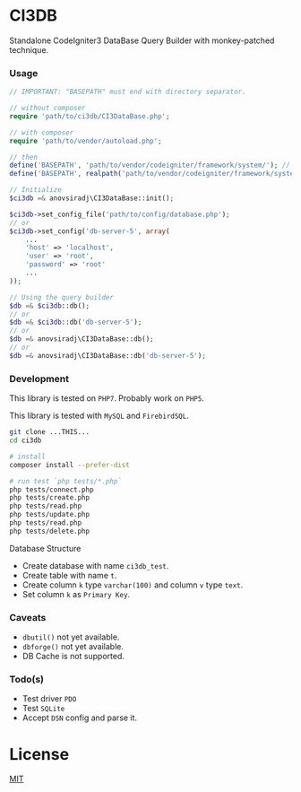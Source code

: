 # CI3DB

Standalone CodeIgniter3 DataBase Query Builder with monkey-patched technique.

### Usage

```php
// IMPORTANT: "BASEPATH" must end with directory separator.

// without composer
require 'path/to/ci3db/CI3DataBase.php';

// with composer
require 'path/to/vendor/autoload.php';

// then
define('BASEPATH', 'path/to/vendor/codeigniter/framework/system/'); // relative
define('BASEPATH', realpath('path/to/vendor/codeigniter/framework/system') . DIRECTORY_SEPARATOR); // absolute

// Initialize
$ci3db =& anovsiradj\CI3DataBase::init();

$ci3db->set_config_file('path/to/config/database.php');
// or
$ci3db->set_config('db-server-5', array(
	...
	'host' => 'localhost',
	'user' => 'root',
	'password' => 'root'
	...
));

// Using the query builder
$db =& $ci3db::db();
// or
$db =& $ci3db::db('db-server-5');
// or
$db =& anovsiradj\CI3DataBase::db();
// or
$db =& anovsiradj\CI3DataBase::db('db-server-5');
```

### Development

This library is tested on `PHP7`. Probably work on `PHP5`.

This library is tested with `MySQL` and `FirebirdSQL`.

```bash
git clone ...THIS...
cd ci3db

# install
composer install --prefer-dist

# run test `php tests/*.php`
php tests/connect.php
php tests/create.php
php tests/read.php
php tests/update.php
php tests/read.php
php tests/delete.php
```

Database Structure

- Create database with name `ci3db_test`.
- Create table with name `t`.
- Create column `k` type `varchar(100)` and column `v` type `text`.
- Set column `k` as `Primary Key`.

### Caveats

- `dbutil()` not yet available.
- `dbforge()` not yet available.
- DB Cache is not supported.

### Todo(s)

- Test driver `PDO`
- Test `SQLite`
- Accept `DSN` config and parse it.

# License

[MIT](https://anovsiradj.mit-license.org/2017-2018)
